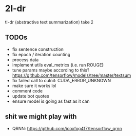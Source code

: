 # 2l-dr
tl-dr (abstractive text summarization) take 2

## TODOs
-   fix sentence construction
-   fix epoch / iteration counting
-   process data
-   implement utils eval_metrics (i.e. run ROUGE)
-   tune params maybe according to this?  <https://github.com/tensorflow/models/tree/master/textsum>
-   fix failed call to cuInit: CUDA_ERROR_UNKNOWN
-   make sure it works lol
-   comment code
-   update bot quotes
-   ensure model is going as fast as it can

## shit we might play with
-   QRNN: <https://github.com/icoxfog417/tensorflow_qrnn>
